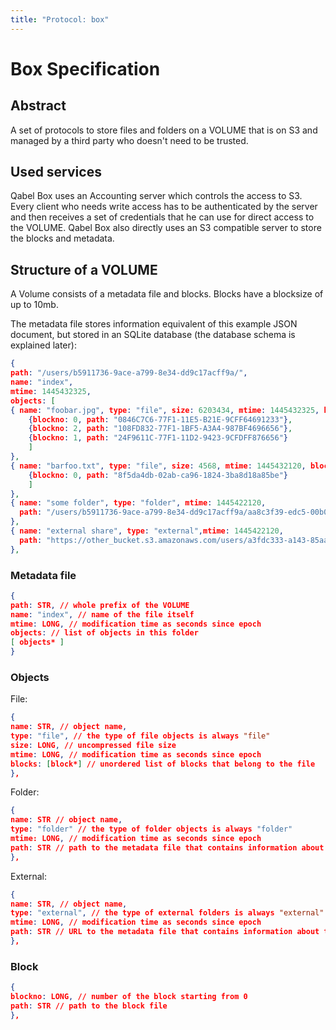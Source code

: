 ```yaml
---
title: "Protocol: box"
---
```

# Box Specification

## Abstract

A set of protocols to store files and folders on a VOLUME that is on S3 and managed by a third party who doesn't need to be trusted.

## Used services

Qabel Box uses an Accounting server which controls the access to S3. Every client who needs write access has to be authenticated by the server and then receives a set of credentials that he can use for direct access to the VOLUME.
Qabel Box also directly uses an S3 compatible server to store the blocks and metadata.

## Structure of a VOLUME

A Volume consists of a metadata file and blocks. Blocks have a blocksize of up to 10mb.

The metadata file stores information equivalent of this example JSON document, but stored in an SQLite database (the database schema is explained later):

```JSON
{
path: "/users/b5911736-9ace-a799-8e34-dd9c17acff9a/",
name: "index",
mtime: 1445432325,
objects: [
{ name: "foobar.jpg", type: "file", size: 6203434, mtime: 1445432325, blocks: [
	{blockno: 0, path: "0846C7C6-77F1-11E5-B21E-9CFF64691233"},
	{blockno: 2, path: "108FD832-77F1-1BF5-A3A4-987BF4696656"},
	{blockno: 1, path: "24F9611C-77F1-11D2-9423-9CFDFF876656"}
	]
},
{ name: "barfoo.txt", type: "file", size: 4568, mtime: 1445432120, blocks: [
	{blockno: 0, path: "8f5da4db-02ab-ca96-1824-3ba8d18a85be"}
	]
},
{ name: "some folder", type: "folder", mtime: 1445422120,
  path: "/users/b5911736-9ace-a799-8e34-dd9c17acff9a/aa8c3f39-edc5-00b0-ab8b-ba66d05b60db"
},
{ name: "external share", type: "external",mtime: 1445422120,
  path: "https://other_bucket.s3.amazonaws.com/users/a3fdc333-a143-85aa-edbf-43adf3ff7315/b6e78ecb-176d-031c-d1d4-eed608ae6e12"
},
```

### Metadata file

```JSON
{
path: STR, // whole prefix of the VOLUME
name: "index", // name of the file itself
mtime: LONG, // modification time as seconds since epoch
objects: // list of objects in this folder
[ objects* ]
}
```

### Objects

File:

```JSON
{
name: STR, // object name,
type: "file", // the type of file objects is always "file"
size: LONG, // uncompressed file size
mtime: LONG, // modification time as seconds since epoch
blocks: [block*] // unordered list of blocks that belong to the file
},
```

Folder:

```JSON
{
name: STR // object name,
type: "folder" // the type of folder objects is always "folder"
mtime: LONG, // modification time as seconds since epoch
path: STR // path to the metadata file that contains information about the folder
},
```

External:

```JSON
{
name: STR, // object name,
type: "external", // the type of external folders is always "external"
mtime: LONG, // modification time as seconds since epoch
path: STR // URL to the metadata file that contains information about the folder
},
```


### Block

```JSON
{
blockno: LONG, // number of the block starting from 0
path: STR // path to the block file
},
```
